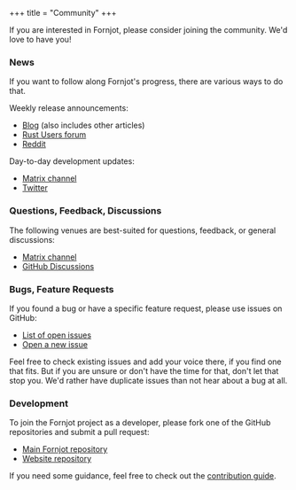 +++
title = "Community"
+++

If you are interested in Fornjot, please consider joining the community. We'd love to have you!


### News

If you want to follow along Fornjot's progress, there are various ways to do that.

Weekly release announcements:
- [Blog](/blog) (also includes other articles)
- [Rust Users forum](https://users.rust-lang.org/t/fornjot-code-first-cad-in-rust-weekly-release/71783)
- [Reddit](https://www.reddit.com/user/hannobraun)

Day-to-day development updates:
- [Matrix channel]
- [Twitter](https://twitter.com/hannobraun)


### Questions, Feedback, Discussions

The following venues are best-suited for questions, feedback, or general discussions:

- [Matrix channel]
- [GitHub Discussions](https://github.com/hannobraun/Fornjot/discussions)


### Bugs, Feature Requests

If you found a bug or have a specific feature request, please use issues on GitHub:

- [List of open issues](https://github.com/hannobraun/Fornjot/issues)
- [Open a new issue](https://github.com/hannobraun/Fornjot/issues/new)

Feel free to check existing issues and add your voice there, if you find one that fits. But if you are unsure or don't have the time for that, don't let that stop you. We'd rather have duplicate issues than not hear about a bug at all.


### Development

To join the Fornjot project as a developer, please fork one of the GitHub repositories and submit a pull request:

- [Main Fornjot repository](https://github.com/hannobraun/Fornjot)
- [Website repository](https://github.com/hannobraun/www.fornjot.app)

If you need some guidance, feel free to check out the [contribution guide](https://github.com/hannobraun/Fornjot/blob/main/CONTRIBUTING.md).


[Matrix channel]: https://matrix.to/#/#fornjot:braun-odw.eu
